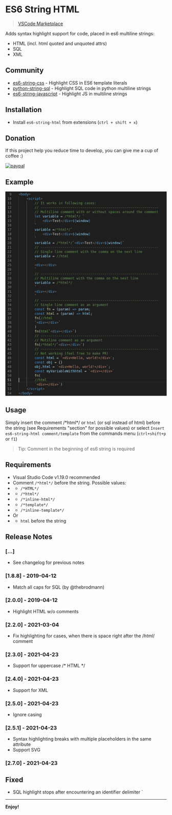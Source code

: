 # ES6 String HTML 
> [VSCode Marketplace](https://marketplace.visualstudio.com/items?itemName=Tobermory.es6-string-html)

Adds syntax highlight support for code, placed in es6 multiline strings:
- HTML (incl. html quoted and unquoted attrs)
- SQL
- XML

## Community
- [es6-string-css](https://github.com/bashmish/es6-string-css) - Highlight CSS in ES6 template literals
- [python-string-sql](https://github.com/ptweir/python-string-sql) - Highlight SQL code in python multiline strings
- [es6-string-javascript](https://github.com/Zjcompt/es6-string-javascript) - Highlight JS in multiline strings

## Installation

- Install `es6-string-html` from extensions (`ctrl + shift + x`)

## Donation

If this project help you reduce time to develop, you can give me a cup of coffee :)

[![paypal](https://www.paypalobjects.com/en_US/i/btn/btn_donateCC_LG.gif)](https://www.paypal.com/cgi-bin/webscr?cmd=_s-xclick&hosted_button_id=68P8BFSZPG5H2)

## Example

![Example](docs/demo.png)

## Usage

Simply insert the comment /\*html\*/ or `html` (or sql instead of html) before the string
(see Requirements "section" for possible values) or select
`Insert es6-string-html comment/template` from the commands menu
(`ctrl+shift+p` or `f1`)

> Tip: Comment in the beginning of es6 string is required

## Requirements

- Visual Studio Code v1.19.0 recommended
- Comment `/*html*/` before the string. Possible values:
- - `/*HTML*/`
- - `/*html*/`
- - `/*inline-html*/`
- - `/*template*/`
- - `/*inline-template*/`
- Or
- - `html` before the string

## Release Notes

### [...]
- See changelog for previous notes

### [1.8.8] - 2019-04-12
- Match all caps for SQL (by @thebrodmann)

### [2.0.0] - 2019-04-12
- Highlight HTML w/o comments

### [2.2.0] - 2021-03-04
- Fix highlighting for cases, when there is space right after the /*html*/ comment

### [2.3.0] - 2021-04-23
- Support for uppercase /* HTML */

### [2.4.0] - 2021-04-23
- Support for XML

### [2.5.0] - 2021-04-23
- Ignore casing

### [2.5.1] - 2021-04-23
- Syntax highlighting breaks with multiple placeholders in the same attribute
- Support SVG

### [2.7.0] - 2021-04-23
## Fixed
- SQL highlight stops after encountering an identifier delimiter `
-----------------------------------------------------------------------------------------------------------

**Enjoy!**
